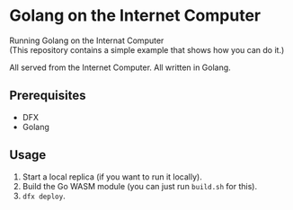 # Golang on the Internet Computer

Running Golang on the Internat Computer  
(This repository contains a simple example that shows how you can do it.)

All served from the Internet Computer. All written in Golang.

## Prerequisites

- DFX
- Golang

## Usage

1. Start a local replica (if you want to run it locally).
2. Build the Go WASM module (you can just run `build.sh` for this).
3. `dfx deploy`.
